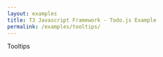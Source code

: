 ```yaml
---
layout: examples
title: T3 Javascript Framework - Todo.js Example
permalink: /examples/tooltips/
---
```


Tooltips

